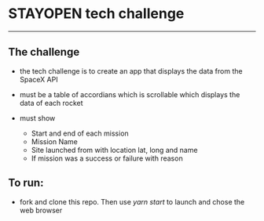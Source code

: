 # STAYOPEN tech challenge
*************************

## The challenge 
- the tech challenge is to create an app that displays the data from the SpaceX API

- must be a table of accordians which is scrollable which displays the data of each rocket

- must show 
   - Start and end of each mission
   - Mission Name
   - Site launched from with location lat, long and name
   - If mission was a success or failure with reason

## To run:

- fork and clone this repo.  Then use *yarn start* to launch and chose the web browser